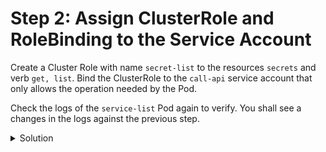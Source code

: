 # Step 2: Assign ClusterRole and RoleBinding to the Service Account

Create a Cluster Role with name `secret-list` to the resources `secrets` and verb `get, list`. Bind the ClusterRole to the `call-api` service account that only allows the operation needed by the Pod. 

Check the logs of the `service-list` Pod again to verify. You shall see a changes in the logs against the previous step.

<details>
  <summary>Solution</summary>

* Create a ClusterRole that allows listing services:
```yaml
apiVersion: rbac.authorization.k8s.io/v1
kind: ClusterRole
metadata:
  name: secret-list
rules:
- apiGroups: [""]
  resources: ["secrets"]
  verbs: ["get", "list"]
```

* Create a ClusterRoleBinding to bind the ClusterRole to the service account:
```yaml
apiVersion: rbac.authorization.k8s.io/v1
kind: ClusterRoleBinding
metadata:
  creationTimestamp: null
  name: secret-list-binding
roleRef:
  apiGroup: rbac.authorization.k8s.io
  kind: ClusterRole
  name: secret-list
subjects:
- kind: ServiceAccount
  name: call-api
  namespace: secure-api
```

* Apply the ClusterRole and RoleBinding manifests:
```sh
kubectl apply -f secret-list-clusterrole.yaml
kubectl apply -f secret-list-rolebinding.yaml
```

* Check the logs of the `secret-list` Pod again: `kubectl logs -f secret-list -n secure-api`

After applying the correct permissions, the curl command in the Pod should list all secrets in the default namespace without authorization errors.
</details>